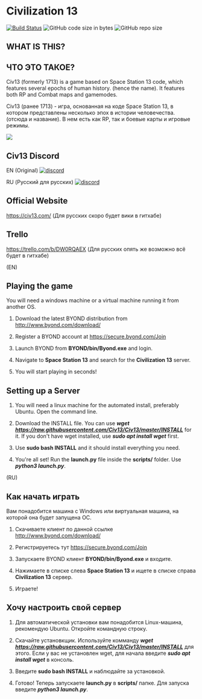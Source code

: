 # Civilization 13

[![Build Status](https://travis-ci.com/Civ13/Civ13.svg?branch=master)](https://travis-ci.com/Civ13/Civ13)
![GitHub code size in bytes](https://img.shields.io/github/languages/code-size/civ13/civ13.svg?style=flat)
![GitHub repo size](https://img.shields.io/github/repo-size/civ13/civ13.svg?style=flat)

## WHAT IS THIS?
## ЧТО ЭТО ТАКОЕ?

Civ13 (formerly 1713) is a game based on Space Station 13 code, which features several epochs of human history. (hence the name). It features both RP and Combat maps and gamemodes.

Civ13 (ранее 1713) - игра, основанная на коде Space Station 13, в котором представлены несколько эпох в истории человечества. (отсюда и название). В нем есть как RP, так и боевые карты и игровые режимы.

<kbd>
 <img src="https://i.imgur.com/napac0L.png">
</kbd>


## Civ13 Discord
EN (Original) [![discord](https://discordapp.com/api/guilds/468979034571931648/widget.png)](https://discord.gg/hBEtg4x)

RU (Русский для русских) [![discord](https://discord.com/api/guilds/896037329888764004/widget.png)](https://discord.gg/HQjz7YKRAJ)


## Official Website
https://civ13.com/
(Для русских скоро будет вики в гитхабе)

## Trello
https://trello.com/b/DW0RQAEX
(Для русских опять же возможно всё будет в гитхабе)

(EN)
## Playing the game
You will need a windows machine or a virtual machine running it from another OS.

1. Download the latest BYOND distribution from http://www.byond.com/download/

2. Register a BYOND account at https://secure.byond.com/Join

3. Launch BYOND from **BYOND/bin/Byond.exe** and login.

4. Navigate to **Space Station 13** and search for the **Civilization 13** server.

5. You will start playing in seconds!


## Setting up a Server
1. You will need a linux machine for the automated install, preferably Ubuntu. Open the command line.
 
2. Download the INSTALL file. You can use ***wget https://raw.githubusercontent.com/Civ13/Civ13/master/INSTALL*** for it. If you don't have wget installed, use ***sudo apt install wget*** first.

3. Use **sudo bash INSTALL** and it should install everything you need.

4. You're all set! Run the **launch.py** file inside the **scripts/** folder. Use ***python3 launch.py***.


(RU)
## Как начать играть
Вам понадобится машина с Windows или виртуальная машина, на которой она будет запущена ОС.

1. Скачиваете клиент по данной ссылке http://www.byond.com/download/

2. Регистрируетесь тут https://secure.byond.com/Join

3. Запускаете BYOND клиент **BYOND/bin/Byond.exe** и входите.

4. Нажимаете в списке слева **Space Station 13** и ищете в списке справа **Civilization 13** сервер.

5. Играете!


## Хочу настроить свой сервер
1. Для автоматической установки вам понадобится Linux-машина, рекомендую Ubuntu. Откройте командную строку.
 
2. Скачайте установкщик. Используйте комманду ***wget https://raw.githubusercontent.com/Civ13/Civ13/master/INSTALL*** для этого. Если у вас не установлен wget, для начала введите ***sudo apt install wget*** в консоль.

3. Введите **sudo bash INSTALL** и наблюдайте за установкой.

4. Готово! Теперь запускаете **launch.py** в **scripts/** папке. Для запуска введите ***python3 launch.py***.